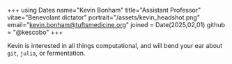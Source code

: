 +++
using Dates
name="Kevin Bonham"
title="Assistant Professor"
vitae="Benevolant dictator"
portrait="/assets/kevin_headshot.png"
email="kevin.bonham@tuftsmedicine.org"
joined = Date(2025,02,01)
github = "@kescobo"
+++

Kevin is interested in all things computational, 
and will bend your ear about `git`, `julia`,
or fermentation.
